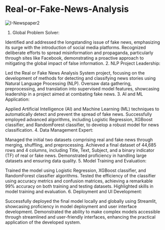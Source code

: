# Real-or-Fake-News-Analysis

![I-Newspaper2](https://github.com/PavanRaju7/Real-or-Fake-News-Analysis/assets/137611634/4fb8d747-b347-4ceb-9222-e9a25115889e)

1. Global Problem Solver:

Identified and addressed the longstanding issue of fake news, emphasizing its surge with the introduction of social media platforms. Recognized deliberate efforts to spread misinformation and propaganda, particularly through sites like Facebook, demonstrating a proactive approach to mitigating the global impact of false information.
2. NLP Project Leadership:

Led the Real or Fake News Analysis System project, focusing on the development of methods for detecting and classifying news stories using Natural Language Processing (NLP). Oversaw data gathering, preprocessing, and translation into supervised model features, showcasing leadership in a project aimed at combating fake news.
3. AI and ML Application:

Applied Artificial Intelligence (AI) and Machine Learning (ML) techniques to automatically detect and prevent the spread of fake news. Successfully employed advanced algorithms, including Logistic Regression, XGBoost classifier, and RandomForest classifier, to develop a robust model for news classification.
4. Data Management Expert:

Managed the initial two datasets comprising real and fake news through merging, shuffling, and preprocessing. Achieved a final dataset of 44,685 rows and 4 columns, including Title, Text, Subject, and a binary indicator (TF) of real or fake news. Demonstrated proficiency in handling large datasets and ensuring data quality.
5. Model Training and Evaluation:

Trained the model using Logistic Regression, XGBoost classifier, and RandomForest classifier algorithms. Tested the efficiency of the classifier using accuracy metrics and confusion matrices, achieving a remarkable 99% accuracy on both training and testing datasets. Highlighted skills in model training and evaluation.
6. Deployment and UI Development:

Successfully deployed the final model locally and globally using Streamlit, showcasing proficiency in model deployment and user interface development. Demonstrated the ability to make complex models accessible through streamlined and user-friendly interfaces, enhancing the practical application of the developed system.
